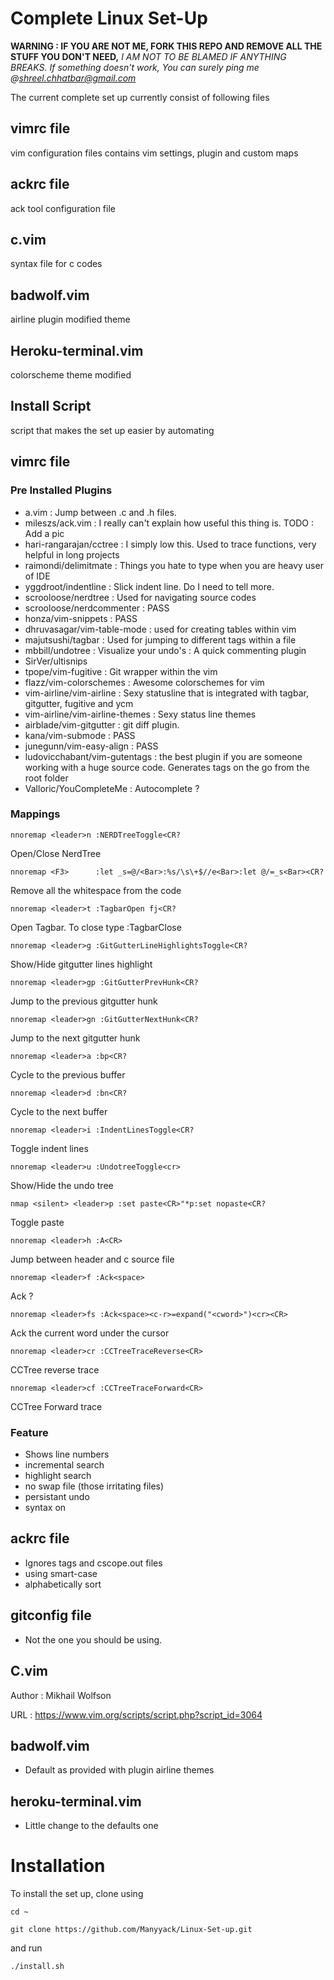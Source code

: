 # Complete Linux Set-Up

**WARNING : IF YOU ARE NOT ME, FORK THIS REPO AND REMOVE ALL THE STUFF YOU DON'T NEED,**
**I AM NOT TO BE BLAMED IF ANYTHING BREAKS*. If something doesn't work,
You can surely ping me @shreel.chhatbar@gmail.com*

The current complete set up currently consist of following files

## vimrc file
vim configuration files contains vim settings, plugin and custom maps

## ackrc file
ack tool configuration file

## c.vim
syntax file for c codes

## badwolf.vim
airline plugin modified theme

## Heroku-terminal.vim
colorscheme theme modified

## Install Script
script that makes the set up easier by automating

## vimrc file

### Pre Installed Plugins
- a.vim
: Jump between .c and .h files.
- mileszs/ack.vim
: I really can't explain how useful this thing is. TODO : Add a pic
- hari-rangarajan/cctree
: I simply low this. Used to trace functions, very helpful in long projects
- raimondi/delimitmate
: Things you hate to type when you are heavy user of IDE
- yggdroot/indentline
: Slick indent line. Do I need to tell more.
- scrooloose/nerdtree
: Used for navigating source codes
- scrooloose/nerdcommenter
: PASS
- honza/vim-snippets
: PASS
- dhruvasagar/vim-table-mode
: used for creating tables within vim
- majutsushi/tagbar
: Used for jumping to different tags within a file
- mbbill/undotree
: Visualize your undo's
: A quick commenting plugin
- SirVer/ultisnips
- tpope/vim-fugitive
: Git wrapper within the vim
- flazz/vim-colorschemes
: Awesome colorschemes for vim
- vim-airline/vim-airline
: Sexy statusline that is integrated with tagbar, gitgutter, fugitive and ycm
- vim-airline/vim-airline-themes
: Sexy status line themes
- airblade/vim-gitgutter
: git diff plugin.
- kana/vim-submode
: PASS
- junegunn/vim-easy-align
: PASS
- ludovicchabant/vim-gutentags
: the best plugin if you are someone working with a huge source code. Generates tags on the go from the root folder
- Valloric/YouCompleteMe
: Autocomplete ?

### Mappings

`nnoremap <leader>n :NERDTreeToggle<CR?`

Open/Close NerdTree

`nnoremap <F3>      :let _s=@/<Bar>:%s/\s\+$//e<Bar>:let @/=_s<Bar><CR?`

Remove all the whitespace from the code

`nnoremap <leader>t :TagbarOpen fj<CR?`

Open Tagbar. To close type :TagbarClose

`nnoremap <leader>g :GitGutterLineHighlightsToggle<CR?`

Show/Hide gitgutter lines highlight

`nnoremap <leader>gp :GitGutterPrevHunk<CR?`

Jump to the previous gitgutter hunk

`nnoremap <leader>gn :GitGutterNextHunk<CR?`

Jump to the next gitgutter hunk

`nnoremap <leader>a :bp<CR?`

Cycle to the previous buffer

`nnoremap <leader>d :bn<CR?`

Cycle to the next buffer

`nnoremap <leader>i :IndentLinesToggle<CR?`

Toggle indent lines

`nnoremap <leader>u :UndotreeToggle<cr>`

Show/Hide the undo tree

`nmap <silent> <leader>p :set paste<CR>"*p:set nopaste<CR?`

Toggle paste

`nnoremap <leader>h :A<CR>`

Jump between header and c source file

`nnoremap <leader>f :Ack<space>`

Ack ?

`nnoremap <leader>fs :Ack<space><c-r>=expand("<cword>")<cr><CR>`

Ack the current word under the cursor

`nnoremap <leader>cr :CCTreeTraceReverse<CR>`

CCTree reverse trace

`nnoremap <leader>cf :CCTreeTraceForward<CR>`

CCTree Forward trace

### Feature

- Shows line numbers
- incremental search
- highlight search
- no swap file (those irritating files)
- persistant undo
- syntax on

## ackrc file

- Ignores tags and cscope.out files
- using smart-case
- alphabetically sort

## gitconfig file

- Not the one you should be using.

## C.vim

Author  : Mikhail Wolfson

URL     : https://www.vim.org/scripts/script.php?script_id=3064

## badwolf.vim

- Default as provided with plugin airline themes

## heroku-terminal.vim

- Little change to the defaults one

# Installation

To install the set up, clone using

`cd ~`

`git clone https://github.com/Manyyack/Linux-Set-up.git`

and run

`./install.sh`
